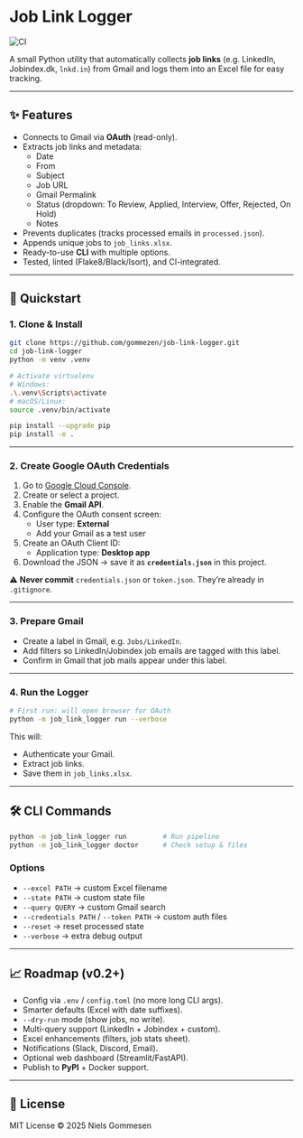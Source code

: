 # Job Link Logger

![CI](https://github.com/gommezen/job-link-logger/actions/workflows/ci.yml/badge.svg)

A small Python utility that automatically collects **job links** (e.g. LinkedIn, Jobindex.dk, `lnkd.in`) from Gmail and logs them into an Excel file for easy tracking.  

---

## ✨ Features
- Connects to Gmail via **OAuth** (read-only).
- Extracts job links and metadata:
  - Date  
  - From  
  - Subject  
  - Job URL  
  - Gmail Permalink  
  - Status (dropdown: To Review, Applied, Interview, Offer, Rejected, On Hold)  
  - Notes
- Prevents duplicates (tracks processed emails in `processed.json`).
- Appends unique jobs to `job_links.xlsx`.
- Ready-to-use **CLI** with multiple options.
- Tested, linted (Flake8/Black/Isort), and CI-integrated.  

---

## 🚀 Quickstart

### 1. Clone & Install
```bash
git clone https://github.com/gommezen/job-link-logger.git
cd job-link-logger
python -m venv .venv

# Activate virtualenv
# Windows:
.\.venv\Scripts\activate
# macOS/Linux:
source .venv/bin/activate

pip install --upgrade pip
pip install -e .
```

---

### 2. Create Google OAuth Credentials
1. Go to [Google Cloud Console](https://console.cloud.google.com/).  
2. Create or select a project.  
3. Enable the **Gmail API**.  
4. Configure the OAuth consent screen:  
   - User type: **External**  
   - Add your Gmail as a test user  
5. Create an OAuth Client ID:  
   - Application type: **Desktop app**  
6. Download the JSON → save it as **`credentials.json`** in this project.  

⚠️ **Never commit** `credentials.json` or `token.json`. They’re already in `.gitignore`.

---

### 3. Prepare Gmail
- Create a label in Gmail, e.g. `Jobs/LinkedIn`.  
- Add filters so LinkedIn/Jobindex job emails are tagged with this label.  
- Confirm in Gmail that job mails appear under this label.  

---

### 4. Run the Logger
```bash
# First run: will open browser for OAuth
python -m job_link_logger run --verbose
```

This will:  
- Authenticate your Gmail.  
- Extract job links.  
- Save them in `job_links.xlsx`.  

---

## 🛠 CLI Commands

```bash
python -m job_link_logger run         # Run pipeline
python -m job_link_logger doctor      # Check setup & files
```

### Options
- `--excel PATH` → custom Excel filename  
- `--state PATH` → custom state file  
- `--query QUERY` → custom Gmail search  
- `--credentials PATH` / `--token PATH` → custom auth files  
- `--reset` → reset processed state  
- `--verbose` → extra debug output  

---

## 📈 Roadmap (v0.2+)
- Config via `.env` / `config.toml` (no more long CLI args).  
- Smarter defaults (Excel with date suffixes).  
- `--dry-run` mode (show jobs, no write).  
- Multi-query support (LinkedIn + Jobindex + custom).  
- Excel enhancements (filters, job stats sheet).  
- Notifications (Slack, Discord, Email).  
- Optional web dashboard (Streamlit/FastAPI).  
- Publish to **PyPI** + Docker support.  

---

## 📜 License
MIT License © 2025 Niels Gommesen